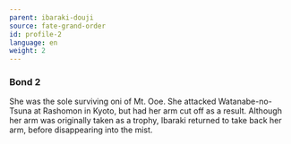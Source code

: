 ```yaml
---
parent: ibaraki-douji
source: fate-grand-order
id: profile-2
language: en
weight: 2
---
```


### Bond 2

She was the sole surviving oni of Mt. Ooe.
She attacked Watanabe-no-Tsuna at Rashomon in Kyoto, but had her arm cut off as a result.
Although her arm was originally taken as a trophy, Ibaraki returned to take back her arm, before disappearing into the mist.
